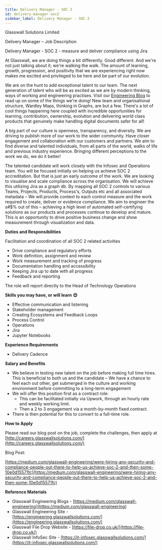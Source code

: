 ```yaml
---
title: Delivery Manager - SOC 2
id: delivery-manager-soc2
sidebar_label: Delivery Manager - SOC 2
---
```


Glasswall Solutions Limited

Delivery Manager – Job Description

Delivery Manager - SOC 2 - measure and deliver compliance using Jira

At Glasswall, we are doing things a bit differently. Good different. And we&#39;re not just talking about it; we&#39;re walking the walk. The amount of learning, growth, progression, and positivity that we are experiencing right now makes me excited and privileged to be here and be part of our evolution.

We are on the hunt to add exceptional talent to our team. The next generation of talent who will be as excited as we are by modern thinking, ways of working and engineering practises. Visit our [Engineering Blog](https://medium.com/glasswall-engineering) to read up on some of the things we&#39;re doing! New team and organisational structure, Wardley Maps, thinking in Graphs, are but a few. There&#39;s a lot of cool things happening here coupled with incredible opportunities for learning, contribution, ownership, evolution and delivering world class products that genuinely make handling digital documents safer for all!

A big part of our culture is openness, transparency, and diversity. We are driving to publish more of our work to the wider community. Have closer engagement and collaboration with our customers and partners. We aim to find diverse and talented individuals, from all parts of the world, walks of life and previous industry experience. Bringing different perceptions to the work we do, we do it better!

The talented candidate will work closely with the Infosec and Operations team. You will be focused initially on helping us achieve SOC 2 accreditation. But that is just an early outcome of the work. We are looking to visualise and scale compliance across the organisation. We will achieve this utilizing Jira as a graph db. By mapping all SOC 2 controls to various Teams, Projects, Products, Process&#39;s, Outputs etc and all associated metadata – We will provide context to each control measure and the work required to create, deliver or evidence compliance. We aim to engineer the s#$% out of this – achieving a high level of automated self-certifying solutions as our products and processes continue to develop and mature. This is an opportunity to drive positive business change and show measurement through visualization and data.

**Duties and Responsibilities**

Facilitation and coordination of all SOC 2 related activities

- Drive compliance and regulatory efforts
- Work definition, assignment and review
- Work measurement and tracking of progress
- Documentation handling and accessibility
- Keeping Jira up to date with all progress
- Feedback and reporting

The role will report directly to the Head of Technology Operations

**Skills you may have, or will learn**  **😊**

- Effective communication and listening
- Stakeholder management
- Creating Ecosystems and Feedback Loops
- Process Control
- Operations
- Jira
- Jupyter Notebooks

**Experience Requirements**

- Delivery Cadence

**Salary and Benefits**

- We believe in testing new talent on the job before making full time hires. This is beneficial to both us and the candidate – We have a chance to feel each out other, get submerged in the culture and working environment before committing to a long-term engagement
- We will offer this position first as a contract role:
  - This can be facilitated initially via Upwork, through an hourly rate and weekly working limit.
  - Then a 2 to 3 engagement via a month-by-month fixed contract.
- There is then potential for this to convert to a full-time role.

**How to Apply**

Please read our blog post on the job, complete the challenges, then apply at [http://careers.glasswallsolutions.com/](http://careers.glasswallsolutions.com/)

Blog Post:

[https://medium.com/glasswall-engineering/were-hiring-any-security-and-compliance-people-out-there-to-help-us-achieve-soc-2-and-then-some-10e0d15571fc](https://medium.com/glasswall-engineering/were-hiring-any-security-and-compliance-people-out-there-to-help-us-achieve-soc-2-and-then-some-10e0d15571fc)

**Reference Materials**

- Glasswall Engineering Blogs - [https://medium.com/glasswall-engineering](https://medium.com/glasswall-engineering)
- Glasswall Engineering Site - [https://engineering.glasswallsolutions.com/](https://engineering.glasswallsolutions.com/)
- Glasswall File Drop Website - [https://file-drop.co.uk/](https://file-drop.co.uk/)
- Glasswall InfoSec Site - [https://it-infosec.glasswallsolutions.com/](https://it-infosec.glasswallsolutions.com/)

